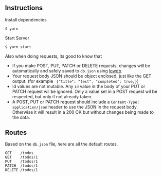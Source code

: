 ## Instructions

Install dependencies

```bash
$ yarn
```

Start Server

```bash
$ yarn start
```

Also when doing requests, its good to know that
- If you make POST, PUT, PATCH or DELETE requests, changes will be automatically and safely saved to `db.json` using [lowdb](https://github.com/typicode/lowdb).
- Your request body JSON should be object enclosed, just like the GET output. (for example ` {"title": "test", "completed": true,}`)
- Id values are not mutable. Any `id` value in the body of your PUT or PATCH request wil be ignored. Only a value set in a POST request wil be respected, but only if not already taken.
- A POST, PUT or PATCH request should include a `Content-Type: application/json` header to use the JSON in the request body. Otherwise it will result in a 200 OK but without changes being made to the data.


## Routes

Based on the `db.json` file, here are all the default routes. 

```
GET    /todos
GET    /todos/1
PUT    /todos/1
PATCH  /todos/1
DELETE /todos/1
```

